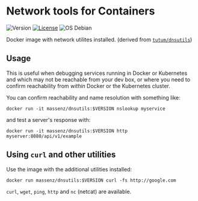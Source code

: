 # Network tools for Containers

![Version](https://img.shields.io/badge/Version-2.2.0-blue)
[![License](https://img.shields.io/badge/License-Apache%202.0-blue.svg)](https://opensource.org/licenses/Apache-2.0)
![OS Debian](https://img.shields.io/badge/OS-Debian-green)


Docker image with network utilites installed.
(derived from [`tutum/dnsutils`](https://hub.docker.com/r/tutum/dnsutils))


## Usage

This is useful when debugging services running in Docker or Kubernetes and which may not be reachable from your dev box, or where you need to confirm reachability from *within* Docker or the Kubernetes cluster.

You can confirm reachability and name resolution with something like:

    docker run -it massenz/dnsutils:$VERSION nslookup myservice

and test a server's response with:

    docker run -it massenz/dnsutils:$VERSION http myserver:8080/api/v1/example

## Using `curl` and other utilities

Use the image with the additional utilities installed:

    docker run massenz/dnsutils:$VERSION curl -fs http://google.com

`curl`, `wget`, `ping`, `http` and `nc` (netcat) are available.
